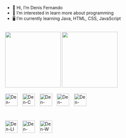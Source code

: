 - 👋 Hi, I’m Denis Fernando
- 👀 I’m interested in learn more about programming
- 🖥 I’m currently learning Java, HTML, CSS, JavaScript

##

<div>
<img height="180cm" src="https://github-readme-stats.vercel.app/api?username=denferoli&show_icons=true&theme=dark">
<img height="180cm" src="https://github-readme-stats.vercel.app/api/top-langs/?username=denferoli&langs_count=8e&theme=dark"
</div>

<div style="display: inline-block" ><br>
<img align="center" alt="Den-Java" height="40" width="40" src="https://cdn.jsdelivr.net/gh/devicons/devicon/icons/java/java-original.svg" title="Java" />
&nbsp&nbsp&nbsp<img align="center" alt="Den-C" height="40" width="40" src="https://cdn.jsdelivr.net/gh/devicons/devicon/icons/c/c-original.svg" title="C" />
&nbsp&nbsp&nbsp<img align="center" alt="Den-JavaScript" height="40" width="40" src="https://cdn.jsdelivr.net/gh/devicons/devicon/icons/javascript/javascript-original.svg" title="JavaScript" />
&nbsp&nbsp&nbsp<img align="center" alt="Den-HTML" height="40" width="40" src="https://cdn.jsdelivr.net/gh/devicons/devicon/icons/html5/html5-original.svg" title="HTML5" />
&nbsp&nbsp&nbsp<img align="center" alt="Den-CSS" height="40" width="40" src="https://cdn.jsdelivr.net/gh/devicons/devicon/icons/css3/css3-original.svg" title="CSS3" />
<div>

##

<div><br>
<a href="https://www.linkedin.com/in/denis-fer-oli/" target="_blank"> <img align="center" alt="Den-LI" height="40" width="40" src="https://cdn.jsdelivr.net/gh/devicons/devicon/icons/linkedin/linkedin-original.svg" title="LinkedIn" /></a>
&nbsp&nbsp&nbsp<a href="mailto:denisferoli@gmail.com"><img align="center" alt="Den-Gmail" height="40" width="40"src="https://img.icons8.com/color/48/000000/gmail--v1.png" title="Gmail" /></a>
&nbsp&nbsp&nbsp<a href="http://api.whatsapp.com/send?phone=+5543998055891"><img align="center" alt="Den-W" height="40" width="40" src="https://img.icons8.com/color/48/000000/whatsapp--v5.png" title="Whatsapp" /></a>
</div>
